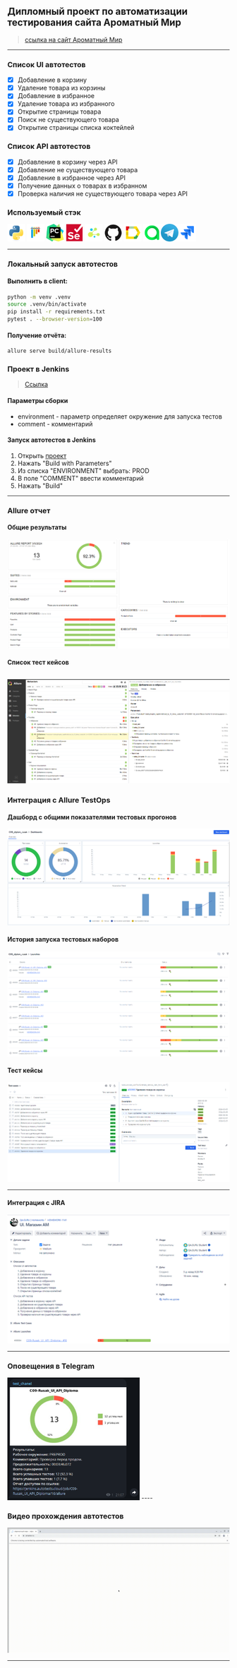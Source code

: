 ## Дипломный проект по автоматизации тестирования сайта Ароматный Мир

> <a target="_blank" href="https://amwine.ru">ссылка на сайт Ароматный Мир</a>

----

### Список UI автотестов

- [x] Добавление в корзину
- [x] Удаление товара из корзины
- [x] Добавление в избранное
- [x] Удаление товара из избранного
- [x] Открытие страницы товара
- [x] Поиск не существующего товара
- [x] Открытие страницы списка коктейлей

### Список API автотестов

- [x] Добавление в корзину через API
- [x] Добавление не существующего товара
- [x] Добавление в избранное через API
- [x] Получение данных о товарах в избранном
- [x] Проверка наличия не существующего товара через API

### Используемый стэк

<img title="Python" src="./resources/icons/python-original.svg" height="40" width="40"/> <img title="Pytest" src="./resources/icons/pytest-original.svg" height="40" width="40"/> <img title="Pycharm" src="./resources/icons/pycharm.png" height="40" width="40"/> <img title="Selenium" src="./resources/icons/selenium-original.svg" height="40" width="40"/> <img title="Selene" src="./resources/icons/selene.png" height="40" width="40"/> <img title="GitHub" src="./resources/icons/github-original.svg" height="40" width="40"/> <img title="Allure Report" src="./resources/icons/Allure_Report.png" height="40" width="40"/> <img title="Allure TestOps" src="./resources/icons/AllureTestOps.png" height="40" width="40"/><img title="Telegram" src="./resources/icons/tg.png" height="40" width="40"/><img title="Jira" src="./resources/icons/jira-original.svg" height="40" width="40"/> 

----

### Локальный запуск автотестов

#### Выполнить в client:

```bash
python -m venv .venv
source .venv/bin/activate
pip install -r requirements.txt
pytest . --browser-version=100
```

#### Получение отчёта:

```bash
allure serve build/allure-results
```

### Проект в Jenkins

> <a target="_blank" href="https://jenkins.autotests.cloud/job/C09-Rusak_UI_API_Diploma/">Ссылка</a>

#### Параметры сборки

* environment - параметр определяет окружение для запуска тестов
* comment - комментарий

#### Запуск автотестов в Jenkins

1. Открыть <a target="_blank" href="https://jenkins.autotests.cloud/job/C09-Rusak_UI_API_Diploma/">проект</a>
2. Нажать "Build with Parameters"
3. Из списка "ENVIRONMENT" выбрать: PROD
4. В поле "COMMENT" ввести комментарий
5. Нажать "Build"

----

### Allure отчет

#### Общие результаты

![allure_report_overview](resources/images/allure-all-report.png)

#### Список тест кейсов

![allure_reports_behaviors](resources/images/allure-list-test.png)
----

### Интеграция с Allure TestOps

#### Дашборд с общими показателями тестовых прогонов

![allure_test_ops_dashboards](resources/images/testops-dashboard.png)

#### История запуска тестовых наборов

![allure_testops_launches](resources/images/testops-launches.png)

#### Тест кейсы

![allure_testops_suites](resources/images/testops-all-test.png)

----

#### Интеграция с JIRA

![allure_testops_suites](resources/images/jira_integration.png)

----

### Оповещения в Telegram

<img src="./resources/images/tg_report.png" width="300">
----

### Видео прохождения автотестов

![autotest_gif](resources/video/remove_from_favorites.gif)

----